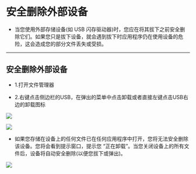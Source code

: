 # 安全删除外部设备

- 当您使用外部存储设备(如 USB 闪存驱动器)时，您应在将其拔下之前安全删除它们。如果您只是拔下设备，就会遇到拔下时应用程序仍在使用设备的危险，这会造成您的部分文件丢失或受损。

***
## 安全删除外部设备

- 1.打开文件管理器

- 2.右键点击侧边栏的USB，在弹出的菜单中点击卸载或者直接左键点击USB右边的卸载图标

![](https://github.com/openthos/desktop-analysis/blob/master/imageView/usb_umount1.png)

![](https://github.com/openthos/desktop-analysis/blob/master/imageView/usb_umount2.png)

- 如果您存储在设备上的任何文件已在任何应用程序中打开，您将无法安全删除该设备。您将会看到提示窗口，提示您 “正在卸载”。当您关闭设备上的所有文件后，设备将自动安全删除(以便您拔下或弹出)。

![](https://github.com/openthos/desktop-analysis/blob/master/imageView/usb_umounting.png)
